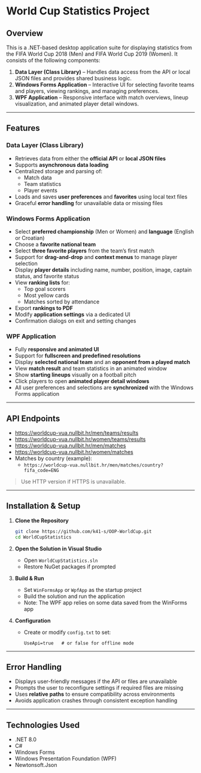 # World Cup Statistics Project

## Overview
This is a .NET-based desktop application suite for displaying statistics from the FIFA World Cup 2018 (Men) and FIFA World Cup 2019 (Women). It consists of the following components:

1. **Data Layer (Class Library)** – Handles data access from the API or local JSON files and provides shared business logic.
2. **Windows Forms Application** – Interactive UI for selecting favorite teams and players, viewing rankings, and managing preferences.
3. **WPF Application** – Responsive interface with match overviews, lineup visualization, and animated player detail windows.

---

## Features

### Data Layer (Class Library)
- Retrieves data from either the **official API** or **local JSON files**
- Supports **asynchronous data loading**
- Centralized storage and parsing of:
  - Match data
  - Team statistics
  - Player events
- Loads and saves **user preferences** and **favorites** using local text files
- Graceful **error handling** for unavailable data or missing files

### Windows Forms Application
- Select **preferred championship** (Men or Women) and **language** (English or Croatian)
- Choose a **favorite national team**
- Select **three favorite players** from the team’s first match
- Support for **drag-and-drop** and **context menus** to manage player selection
- Display **player details** including name, number, position, image, captain status, and favorite status
- View **ranking lists** for:
  - Top goal scorers
  - Most yellow cards
  - Matches sorted by attendance
- Export **rankings to PDF**
- Modify **application settings** via a dedicated UI
- Confirmation dialogs on exit and setting changes

### WPF Application
- Fully **responsive and animated UI**
- Support for **fullscreen and predefined resolutions**
- Display **selected national team** and an **opponent from a played match**
- View **match result** and team statistics in an animated window
- Show **starting lineups** visually on a football pitch
- Click players to open **animated player detail windows**
- All user preferences and selections are **synchronized** with the Windows Forms application

---

## API Endpoints

- https://worldcup-vua.nullbit.hr/men/teams/results
- https://worldcup-vua.nullbit.hr/women/teams/results
- https://worldcup-vua.nullbit.hr/men/matches
- https://worldcup-vua.nullbit.hr/women/matches
- Matches by country (example):
  - `https://worldcup-vua.nullbit.hr/men/matches/country?fifa_code=ENG`

> Use HTTP version if HTTPS is unavailable.

---

## Installation & Setup

1. **Clone the Repository**
   ```sh
   git clone https://github.com/k41-s/OOP-WorldCup.git
   cd WorldCupStatistics
   ```

2. **Open the Solution in Visual Studio**
   - Open `WorldCupStatistics.sln`
   - Restore NuGet packages if prompted

3. **Build & Run**
   - Set `WinFormsApp` or `WpfApp` as the startup project
   - Build the solution and run the application
   - Note: The WPF app relies on some data saved from the WinForms app

4. **Configuration**
   - Create or modify `config.txt` to set:
     ```
     UseApi=true   # or false for offline mode
     ```

---

## Error Handling

- Displays user-friendly messages if the API or files are unavailable
- Prompts the user to reconfigure settings if required files are missing
- Uses **relative paths** to ensure compatibility across environments
- Avoids application crashes through consistent exception handling

---

## Technologies Used

- .NET 8.0
- C#
- Windows Forms
- Windows Presentation Foundation (WPF)
- Newtonsoft.Json
